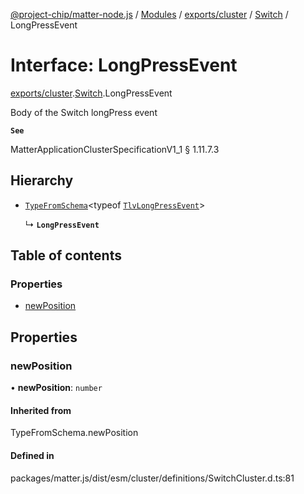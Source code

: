 [@project-chip/matter-node.js](../README.md) / [Modules](../modules.md) / [exports/cluster](../modules/exports_cluster.md) / [Switch](../modules/exports_cluster.Switch.md) / LongPressEvent

# Interface: LongPressEvent

[exports/cluster](../modules/exports_cluster.md).[Switch](../modules/exports_cluster.Switch.md).LongPressEvent

Body of the Switch longPress event

**`See`**

MatterApplicationClusterSpecificationV1_1 § 1.11.7.3

## Hierarchy

- [`TypeFromSchema`](../modules/exports_tlv.md#typefromschema)\<typeof [`TlvLongPressEvent`](../modules/exports_cluster.Switch.md#tlvlongpressevent)\>

  ↳ **`LongPressEvent`**

## Table of contents

### Properties

- [newPosition](exports_cluster.Switch.LongPressEvent.md#newposition)

## Properties

### newPosition

• **newPosition**: `number`

#### Inherited from

TypeFromSchema.newPosition

#### Defined in

packages/matter.js/dist/esm/cluster/definitions/SwitchCluster.d.ts:81
